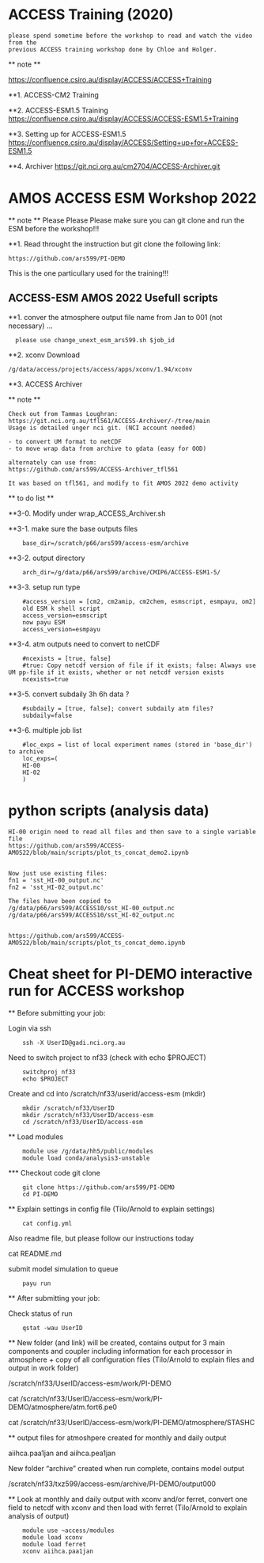 # ACCESS Training (2020)

```
please spend sometime before the workshop to read and watch the video from the 
previous ACCESS training workshop done by Chloe and Holger.
```

** note **

https://confluence.csiro.au/display/ACCESS/ACCESS+Training

**1. ACCESS-CM2 Training

**2. ACCESS-ESM1.5 Training
https://confluence.csiro.au/display/ACCESS/ACCESS-ESM1.5+Training

**3. Setting up for ACCESS-ESM1.5
https://confluence.csiro.au/display/ACCESS/Setting+up+for+ACCESS-ESM1.5

**4. Archiver
https://git.nci.org.au/cm2704/ACCESS-Archiver.git


# AMOS ACCESS ESM Workshop 2022

** note **
Please Please Please make sure you can git clone and run the ESM before the workshop!!!

**1. Read throught the instruction but git clone the following link:

	https://github.com/ars599/PI-DEMO

This is the one particullary used for the training!!!


## ACCESS-ESM AMOS 2022 Usefull scripts

**1. conver the atmosphere output file name from Jan to 001 (not necessary) ...
```
  please use change_unext_esm_ars599.sh $job_id
```
**2. xconv
Download

	/g/data/access/projects/access/apps/xconv/1.94/xconv

**3. ACCESS Archiver

** note **
```
Check out from Tammas Loughran:
https://git.nci.org.au/tfl561/ACCESS-Archiver/-/tree/main
Usage is detailed unger nci git. (NCI account needed)

- to convert UM format to netCDF
- to move wrap data from archive to gdata (easy for OOD)
```

```
alternately can use from:
https://github.com/ars599/ACCESS-Archiver_tfl561

It was based on tfl561, and modify to fit AMOS 2022 demo activity

```

** to do list **

**3-0. Modify under wrap_ACCESS_Archiver.sh

**3-1.  make sure the base outputs files
```
	base_dir=/scratch/p66/ars599/access-esm/archive
```
**3-2.  output directory
```
	arch_dir=/g/data/p66/ars599/archive/CMIP6/ACCESS-ESM1-5/
```
**3-3.  setup run type
```
	#access_version = [cm2, cm2amip, cm2chem, esmscript, esmpayu, om2]
	old ESM k shell script
	access_version=esmscript
	now payu ESM
	access_version=esmpayu
```
**3-4.  atm outputs need to convert to netCDF
```
	#ncexists = [true, false]
	#true: Copy netcdf version of file if it exists; false: Always use UM pp-file if it exists, whether or not netcdf version exists
	ncexists=true
```
**3-5.  convert subdaily 3h 6h data ?
```
	#subdaily = [true, false]; convert subdaily atm files?
	subdaily=false
```
**3-6.  multiple job list
```
	#loc_exps = list of local experiment names (stored in 'base_dir') to archive
	loc_exps=(
	HI-00
	HI-02
	)
```
# python scripts (analysis data)
	HI-00 origin need to read all files and then save to a single variable file
	https://github.com/ars599/ACCESS-AMOS22/blob/main/scripts/plot_ts_concat_demo2.ipynb


	Now just use existing files:
	fn1 = 'sst_HI-00_output.nc'
	fn2 = 'sst_HI-02_output.nc'

	The files have been copied to 
	/g/data/p66/ars599/ACCESS10/sst_HI-00_output.nc
	/g/data/p66/ars599/ACCESS10/sst_HI-02_output.nc


	https://github.com/ars599/ACCESS-AMOS22/blob/main/scripts/plot_ts_concat_demo.ipynb


# Cheat sheet for PI-DEMO interactive run for ACCESS workshop 

** Before submitting your job: 

Login via ssh  
```
	ssh -X UserID@gadi.nci.org.au 
```
Need to switch project to nf33 (check with echo $PROJECT) 
```
	switchproj nf33 
	echo $PROJECT 
```
Create and cd into /scratch/nf33/userid/access-esm (mkdir) 
```
	mkdir /scratch/nf33/UserID 
	mkdir /scratch/nf33/UserID/access-esm 
	cd /scratch/nf33/UserID/access-esm 
```
** Load modules  
```
	module use /g/data/hh5/public/modules 
	module load conda/analysis3-unstable 
```
*** Checkout code git clone 
```
	git clone https://github.com/ars599/PI-DEMO 
	cd PI-DEMO 
```

** Explain settings in config file (Tilo/Arnold to explain settings) 
```
	cat config.yml 
```
Also readme file, but please follow our instructions today 

cat README.md 

submit model simulation to queue 
```
	payu run 
```
** After submitting your job: 

Check status of run 
```
	qstat -wau UserID 
```
** New folder (and link) will be created, contains output for 3 main components and coupler including information for each processor in atmosphere + copy of all configuration files (Tilo/Arnold to explain files and output in work folder) 

/scratch/nf33/UserID/access-esm/work/PI-DEMO 

cat /scratch/nf33/UserID/access-esm/work/PI-DEMO/atmosphere/atm.fort6.pe0 

cat /scratch/nf33/UserID/access-esm/work/PI-DEMO/atmosphere/STASHC 

** output files for atmoshpere created for monthly and daily output 

aiihca.paa1jan and aiihca.pea1jan 

New folder “archive” created when run complete, contains model output 

/scratch/nf33/txz599/access-esm/archive/PI-DEMO/output000 

** Look at monthly and daily output with xconv and/or ferret, convert one field to netcdf with xconv and then load with ferret (Tilo/Arnold to explain analysis of output) 
```
	module use ~access/modules 
	module load xconv 
	module load ferret 
	xconv aiihca.paa1jan 
```